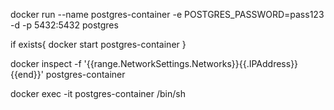 docker run --name postgres-container -e POSTGRES_PASSWORD=pass123 -d -p 5432:5432 postgres

if exists{
    docker start postgres-container
}

docker inspect -f '{{range.NetworkSettings.Networks}}{{.IPAddress}}{{end}}' postgres-container


docker exec -it postgres-container /bin/sh
